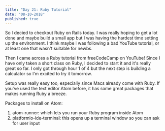 ```yaml
---
title: "Day 21: Ruby Tutorial"
date: "08-10-2018"
published: true
---
```


So I decied to checkout Ruby on Rails today. I was really hoping to get a lot done and maybe build a small app but I was having the hardest time setting up the environment. I think maybe I was following a bad YouTube tutorial, or at least one that wasn't suitable for newbs. 

Then I came across a Ruby tutorial from freeCodeCamp on YouTube! Since I have only taken a short class on Ruby, I decided to start it and it's really great so far. I only got through hour 1 of 4 but the next step is building a calculator so I'm excited to try it tomorrow. 

Setup was really easy too, especially since Macs already come with Ruby. If you've used the text editor Atom before, it has some great packages that makes running Ruby a breeze. 

Packages to install on Atom:

1. atom-runner: which lets you run your Ruby program inside Atom
2. platformio-ide-terminal: this opens up a terminal window so you can ask for user input